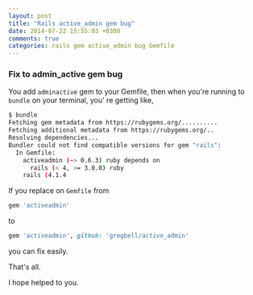 ```yaml
---
layout: post
title: "Rails active_admin gem bug"
date: 2014-07-22 15:55:03 +0300
comments: true
categories: rails gem active_admin bug Gemfile
---
```


### Fix to admin_active gem bug

You add `adminactive` gem to your Gemfile, then when you're running to `bundle` on your terminal,  you' re getting like,

```bash
$ bundle
Fetching gem metadata from https://rubygems.org/..........
Fetching additional metadata from https://rubygems.org/..
Resolving dependencies...
Bundler could not find compatible versions for gem "rails":
  In Gemfile:
    activeadmin (~> 0.6.3) ruby depends on
      rails (< 4, >= 3.0.0) ruby
    rails (4.1.4
```

If you replace on `Gemfile` from

```ruby
gem 'activeadmin'
```

to

```ruby
gem 'activeadmin', github: 'gregbell/active_admin'
```

you can fix easily.

That's all.

I hope helped to you.